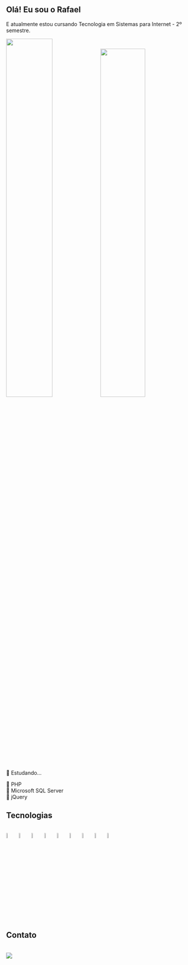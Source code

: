 ## Olá! Eu sou o Rafael

E atualmente estou cursando Tecnologia em Sistemas para Internet - 2º semestre.

<div>
  <img width="49.8%" src="https://github-readme-stats.vercel.app/api?username=Mr-R4F&theme=github_dark&show_icons=true&include_all_commits=true&count_private=true">
  <img width="49.1%" src="https://github-readme-stats.vercel.app/api/top-langs/?username=Mr-R4F&theme=github_dark&layout=compact">
</div><br>

📌 Estudando...

📎 PHP <br>
📎 Microsoft SQL Server <br>
📎 jQuery



## Tecnologias

<div style="display: inline_block;"><br>
  <img alt="HTML5" width="6%" align="center" src="https://cdn.jsdelivr.net/gh/devicons/devicon/icons/html5/html5-plain.svg">
  <img alt="CSS3" width="6%" align="center" src="https://cdn.jsdelivr.net/gh/devicons/devicon/icons/css3/css3-plain.svg">
  <img alt="BOOTSTRAP" width="6%" align="center" src="https://cdn.jsdelivr.net/gh/devicons/devicon/icons/bootstrap/bootstrap-original.svg">
  <img alt="JAVASCRIPT" width="6%" align="center" src="https://cdn.jsdelivr.net/gh/devicons/devicon/icons/javascript/javascript-original.svg">         
  <img alt="JQUERY" width="6%" align="center" src="https://cdn.jsdelivr.net/gh/devicons/devicon/icons/jquery/jquery-plain.svg">
  <img alt="PHP" width="6%" align="center" src="https://cdn.jsdelivr.net/gh/devicons/devicon/icons/php/php-plain.svg">
  <img alt="MSSQL" width="6%" align="center" src="https://cdn.jsdelivr.net/gh/devicons/devicon/icons/microsoftsqlserver/microsoftsqlserver-plain.svg">
  <img alt="VSCODE" width="6%" align="center" src="https://cdn.jsdelivr.net/gh/devicons/devicon/icons/vscode/vscode-original.svg">
  <img alt="GIT" width="6%" align="center" src="https://cdn.jsdelivr.net/gh/devicons/devicon/icons/git/git-plain.svg">
</div>

## Contato

<div><br>
  <a href="#"><img src="https://img.shields.io/badge/Gmail-D14836?style=for-the-badge&logo=gmail&logoColor=white"></a>
</div>

##

<!--![Snake animation](https://github.com/Mr-R4F/Mr-R4F/blob/output/github-contribution-grid-snake.svg) -->
